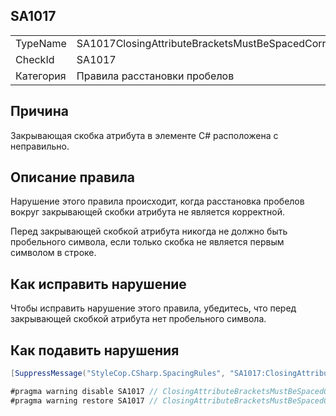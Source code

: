 ﻿## SA1017

<table>
<tr>
  <td>TypeName</td>
  <td>SA1017ClosingAttributeBracketsMustBeSpacedCorrectly</td>
</tr>
<tr>
  <td>CheckId</td>
  <td>SA1017</td>
</tr>
<tr>
  <td>Категория</td>
  <td>Правила расстановки пробелов</td>
</tr>
</table>

## Причина

Закрывающая скобка атрибута в элементе C# расположена с неправильно.

## Описание правила

Нарушение этого правила происходит, когда расстановка пробелов вокруг закрывающей скобки атрибута не является корректной.

Перед закрывающей скобкой атрибута никогда не должно быть пробельного символа, если только скобка не является первым символом в строке.

## Как исправить нарушение

Чтобы исправить нарушение этого правила, убедитесь, что перед закрывающей скобкой атрибута нет пробельного символа.

## Как подавить нарушения

```csharp
[SuppressMessage("StyleCop.CSharp.SpacingRules", "SA1017:ClosingAttributeBracketsMustBeSpacedCorrectly", Justification = "Reviewed.")]
```

```csharp
#pragma warning disable SA1017 // ClosingAttributeBracketsMustBeSpacedCorrectly
#pragma warning restore SA1017 // ClosingAttributeBracketsMustBeSpacedCorrectly
```
